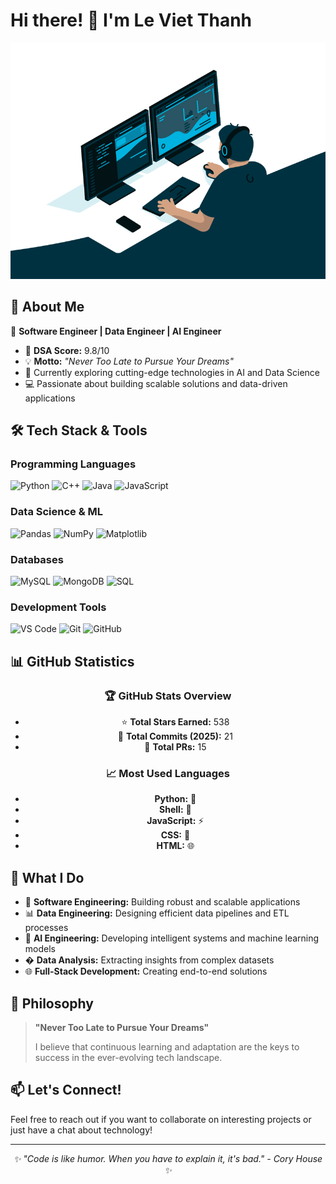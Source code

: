 # Hi there! 👋 I'm Le Viet Thanh

<div align="center">
  <img src="coding.gif" alt="Coding Animation" width="600"/>
</div>

## 💫 About Me

🚀 **Software Engineer | Data Engineer | AI Engineer**
- 🎯 **DSA Score:** 9.8/10
- 💡 **Motto:** *"Never Too Late to Pursue Your Dreams"*
- 🌱 Currently exploring cutting-edge technologies in AI and Data Science
- 💻 Passionate about building scalable solutions and data-driven applications

## 🛠️ Tech Stack & Tools

### Programming Languages
![Python](https://img.shields.io/badge/Python-3776AB?style=for-the-badge&logo=python&logoColor=white)
![C++](https://img.shields.io/badge/C%2B%2B-00599C?style=for-the-badge&logo=c%2B%2B&logoColor=white)
![Java](https://img.shields.io/badge/Java-ED8B00?style=for-the-badge&logo=openjdk&logoColor=white)
![JavaScript](https://img.shields.io/badge/JavaScript-F7DF1E?style=for-the-badge&logo=javascript&logoColor=black)

### Data Science & ML
![Pandas](https://img.shields.io/badge/Pandas-150458?style=for-the-badge&logo=pandas&logoColor=white)
![NumPy](https://img.shields.io/badge/NumPy-013243?style=for-the-badge&logo=numpy&logoColor=white)
![Matplotlib](https://img.shields.io/badge/Matplotlib-11557c?style=for-the-badge&logo=matplotlib&logoColor=white)

### Databases
![MySQL](https://img.shields.io/badge/MySQL-4479A1?style=for-the-badge&logo=mysql&logoColor=white)
![MongoDB](https://img.shields.io/badge/MongoDB-47A248?style=for-the-badge&logo=mongodb&logoColor=white)
![SQL](https://img.shields.io/badge/SQL-336791?style=for-the-badge&logo=postgresql&logoColor=white)

### Development Tools
![VS Code](https://img.shields.io/badge/VS%20Code-007ACC?style=for-the-badge&logo=visual-studio-code&logoColor=white)
![Git](https://img.shields.io/badge/Git-F05032?style=for-the-badge&logo=git&logoColor=white)
![GitHub](https://img.shields.io/badge/GitHub-181717?style=for-the-badge&logo=github&logoColor=white)

## 📊 GitHub Statistics

<div align="center">
  
### 🏆 GitHub Stats Overview
- ⭐ **Total Stars Earned:** 538
- 📝 **Total Commits (2025):** 21  
- 🔀 **Total PRs:** 15

### 📈 Most Used Languages
- **Python:**  🐍
- **Shell:** 🐚
- **JavaScript:** ⚡
- **CSS:** 🎨
- **HTML:** 🌐

</div>

## 🎯 What I Do

- 🔭 **Software Engineering:** Building robust and scalable applications
- 📊 **Data Engineering:** Designing efficient data pipelines and ETL processes  
- 🤖 **AI Engineering:** Developing intelligent systems and machine learning models
- � **Data Analysis:** Extracting insights from complex datasets
- 🌐 **Full-Stack Development:** Creating end-to-end solutions

## 🌟 Philosophy

> **"Never Too Late to Pursue Your Dreams"**
> 
> I believe that continuous learning and adaptation are the keys to success in the ever-evolving tech landscape.

## 📫 Let's Connect!

Feel free to reach out if you want to collaborate on interesting projects or just have a chat about technology!

---

<div align="center">
  <i>✨ "Code is like humor. When you have to explain it, it's bad." - Cory House ✨</i>
</div>
<!--
**LeVietThanh1412/LeVietThanh1412** is a ✨ _special_ ✨ repository because its `README.md` (this file) appears on your GitHub profile.

Here are some ideas to get you started:

- 🔭 I’m currently working on ...
- 🌱 I’m currently learning ...
- 👯 I’m looking to collaborate on ...
- 🤔 I’m looking for help with ...
- 💬 Ask me about ...
- 📫 How to reach me: ...
- 😄 Pronouns: ...
- ⚡ Fun fact: ...
-->
